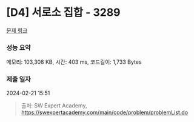# [D4] 서로소 집합 - 3289 

[문제 링크](https://swexpertacademy.com/main/code/problem/problemDetail.do?contestProbId=AWBJKA6qr2oDFAWr) 

### 성능 요약

메모리: 103,308 KB, 시간: 403 ms, 코드길이: 1,733 Bytes

### 제출 일자

2024-02-21 15:51



> 출처: SW Expert Academy, https://swexpertacademy.com/main/code/problem/problemList.do